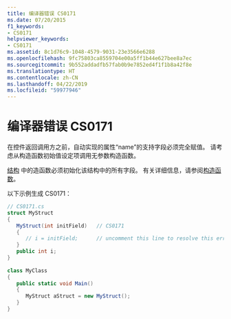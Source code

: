 ```yaml
---
title: 编译器错误 CS0171
ms.date: 07/20/2015
f1_keywords:
- CS0171
helpviewer_keywords:
- CS0171
ms.assetid: 8c1d76c9-1048-4579-9031-23e3566e6288
ms.openlocfilehash: 9fc75803ca8559704e00a5ff1b44e627bee8a7ec
ms.sourcegitcommit: 9b552addadfb57fab0b9e7852ed4f1f1b8a42f8e
ms.translationtype: HT
ms.contentlocale: zh-CN
ms.lasthandoff: 04/22/2019
ms.locfileid: "59977946"
---
```

# <a name="compiler-error-cs0171"></a>编译器错误 CS0171
在控件返回调用方之前，自动实现的属性“name”的支持字段必须完全赋值。 请考虑从构造函数初始值设定项调用无参数构造函数。  
  
 [结构](../../csharp/language-reference/keywords/struct.md) 中的造函数必须初始化该结构中的所有字段。 有关详细信息，请参阅[构造函数](../../csharp/programming-guide/classes-and-structs/constructors.md)。  
  
 以下示例生成 CS0171：  
  
```csharp  
// CS0171.cs  
struct MyStruct  
{  
   MyStruct(int initField)   // CS0171  
   {  
      // i = initField;      // uncomment this line to resolve this error  
   }  
   public int i;  
}  
  
class MyClass  
{  
   public static void Main()  
   {  
      MyStruct aStruct = new MyStruct();  
   }  
}  
```
